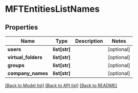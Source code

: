 # MFTEntitiesListNames

## Properties
Name | Type | Description | Notes
------------ | ------------- | ------------- | -------------
**users** | **list[str]** |  | [optional] 
**virtual_folders** | **list[str]** |  | [optional] 
**groups** | **list[str]** |  | [optional] 
**company_names** | **list[str]** |  | [optional] 

[[Back to Model list]](../README.md#documentation-for-models) [[Back to API list]](../README.md#documentation-for-api-endpoints) [[Back to README]](../README.md)


